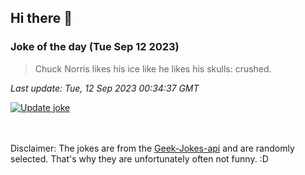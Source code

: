## Hi there 👋

### Joke of the day (Tue Sep 12 2023)
<!-- joke -->
>Chuck Norris likes his ice like he likes his skulls: crushed.
<!-- /joke -->

*Last update: Tue, 12 Sep 2023 00:34:37 GMT*

[![Update joke](https://github.com/nclskfm/nclskfm/actions/workflows/joke.yml/badge.svg)](https://github.com/nclskfm/nclskfm/actions/workflows/joke.yml)

<br><br>
Disclaimer: The jokes are from the [Geek-Jokes-api](https://github.com/sameerkumar18/geek-joke-api) and are randomly selected. That's why they are unfortunately often not funny. :D
